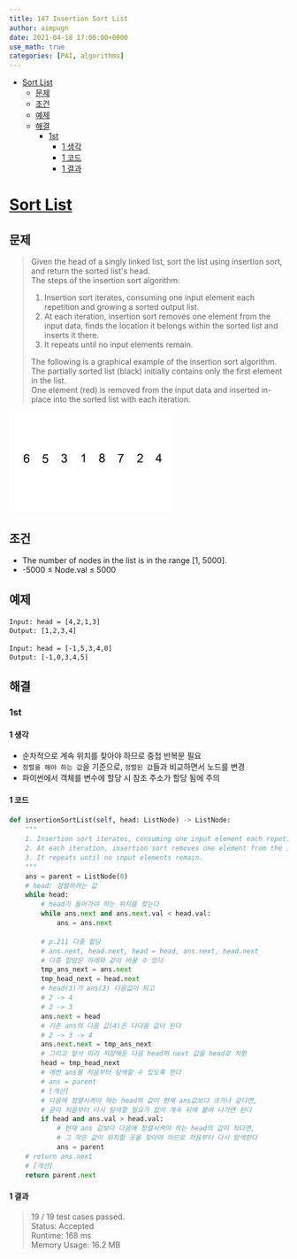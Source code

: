 ```yaml
---
title: 147 Insertion Sort List
author: aimpugn
date: 2021-04-18 17:00:00+0900
use_math: true
categories: [PAI, algorithms]
---
```


- [Sort List](#sort-list)
  - [문제](#문제)
  - [조건](#조건)
  - [예제](#예제)
  - [해결](#해결)
    - [1st](#1st)
      - [1 생각](#1-생각)
      - [1 코드](#1-코드)
      - [1 결과](#1-결과)

# [Sort List](https://leetcode.com/problems/insertion-sort-list/)

## 문제

> Given the head of a singly linked list, sort the list using insertion sort, and return the sorted list's head.  
> The steps of the insertion sort algorithm:  
>
> 1. Insertion sort iterates, consuming one input element each repetition and growing a sorted output list.  
> 2. At each iteration, insertion sort removes one element from the input data, finds the location it belongs within the sorted list and inserts it there.  
> 3. It repeats until no input elements remain.
>
> The following is a graphical example of the insertion sort algorithm.  
> The partially sorted list (black) initially contains only the first element in the list.  
> One element (red) is removed from the input data and inserted in-place into the sorted list with each iteration.

![147_insertion_sort](../../assets/images/pai/ch17/147_insertion_sort.gif)

## 조건

- The number of nodes in the list is in the range [1, 5000].
- -5000 $\le$ Node.val $\le$ 5000

## 예제

```
Input: head = [4,2,1,3]
Output: [1,2,3,4]

Input: head = [-1,5,3,4,0]
Output: [-1,0,3,4,5]
```

## 해결

### 1st

#### 1 생각

- 순차적으로 계속 위치를 찾아야 하므로 중첩 반복문 필요
- `정렬을 해야 하는 값`을 기준으로, `정렬된 값`들과 비교하면서 노드를 변경
- 파이썬에서 객체를 변수에 할당 시 참조 주소가 할당 됨에 주의

#### 1 코드

```py
def insertionSortList(self, head: ListNode) -> ListNode:
    """
    1. Insertion sort iterates, consuming one input element each repetition and growing a sorted output list.
    2. At each iteration, insertion sort removes one element from the input data, finds the location it belongs within the sorted list and inserts it there.
    3. It repeats until no input elements remain.
    """
    ans = parent = ListNode(0)
    # head: 정렬하려는 값
    while head:
        # head가 들어가야 하는 위치를 찾는다
        while ans.next and ans.next.val < head.val:
            ans = ans.next

        # p.211 다중 할당        
        # ans.next, head.next, head = head, ans.next, head.next
        # 다중 할당은 아래와 같이 바꿀 수 있다
        tmp_ans_next = ans.next
        tmp_head_next = head.next
        # head(3)가 ans(2) 다음값이 되고
        # 2 -> 4 
        # 2 -> 3
        ans.next = head
        # 기존 ans의 다음 값(4)은 다다음 값이 된다
        # 2 -> 3 -> 4
        ans.next.next = tmp_ans_next
        # 그리고 앞서 미리 저장해둔 다음 head의 next 값을 head로 치환
        head = tmp_head_next
        # 매번 ans를 처음부터 탐색할 수 있도록 한다
        # ans = parent
        # [개선] 
        # 다음에 정렬시켜야 하는 head의 값이 현재 ans값보다 크거나 같다면, 
        # 굳이 처음부터 다시 탐색할 필요가 없이 계속 뒤에 붙여 나가면 된다
        if head and ans.val > head.val:
            # 현재 ans 값보다 다음에 정렬시켜야 하는 head의 값이 작다면, 
            # 그 작은 값이 위치할 곳을 찾아야 하므로 처음부터 다시 탐색한다
            ans = parent
    # return ans.next
    # [개선] 
    return parent.next
```

#### 1 결과

> 19 / 19 test cases passed.  
> Status: Accepted  
> Runtime: 168 ms  
> Memory Usage: 16.2 MB
